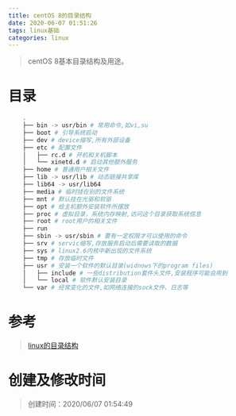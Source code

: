 ```yaml
---
title: centOS 8的目录结构
date: 2020-06-07 01:51:26
tags: linux基础
categories: linux
---
```

>centOS 8基本目录结构及用途。

<!--more-->
# 目录
```bash
    .
    ├── bin -> usr/bin # 常用命令,如vi,su
    ├── boot # 引导系统启动
    ├── dev # device缩写,所有外部设备
    ├── etc # 配置文件
    │   ├── rc.d # 开机和关机脚本
    │   └── xinetd.d # 启动其他额外服务
    ├── home # 普通用户相关文件
    ├── lib -> usr/lib # 动态链接共享库
    ├── lib64 -> usr/lib64
    ├── media # 临时挂在别的文件系统
    ├── mnt # 默认挂在光驱和软驱
    ├── opt # 给主机额外安装软件所摆放
    ├── proc # 虚拟目录，系统内存映射,访问这个目录获取系统信息
    ├── root # root用户的相关文件
    ├── run 
    ├── sbin -> usr/sbin # 要有一定权限才可以使用的命令
    ├── srv # servic缩写,存放服务启动后需要读取的数据
    ├── sys # linux2.6内核中新出现的文件系统
    ├── tmp # 存放临时文件
    ├── usr # 安装一个软件的默认目录(widnows下的program files)
    │   ├── include # 一些distribution套件头文件,安装程序可能会用到
    │   └── local # 软件默认安装目录
    └── var # 经常变化的文件,如网络连接的sock文件、日志等
```
# 参考
> [linux的目录结构]([xxxxx](https://www.jianshu.com/p/a7f16e901da6)) 

# 创建及修改时间
> 创建时间：2020/06/07 01:54:49

